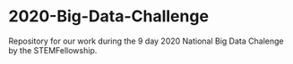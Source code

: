 # 2020-Big-Data-Challenge
Repository for our work during the 9 day 2020 National Big Data Chalenge by the STEMFellowship. 
